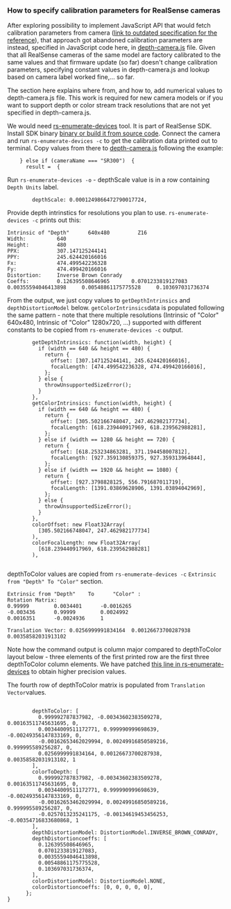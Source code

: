 ### How to specify calibration parameters for RealSense cameras

After exploring possibility to implement JavaScript API that would fetch calibration parameters from camera ([link to outdated specification for the reference](https://www.w3.org/TR/2017/WD-mediacapture-depth-20170328/)), that approach got abandoned calibration parameters are instead, specified in JavaScript code here, in [depth-camera.js](https://github.com/01org/depth-camera-web-demo/blob/926fd23c535e3a5a07fcfb94bf9afea0e31a9dc4/depth-camera.js#L149) file. Given that all RealSense cameras of the same model are factory calibrated to the same values and that firmware update (so far) doesn't change calibration parameters, specifying constant values in depth-camera.js and lookup based on camera label worked fine,... so far.

The section here explains where from, and how to, add numerical values to depth-camera.js file. This work is required for new camera models or if you want to support depth or color stream track resolutions that are not yet specified in depth-camera.js.

We would need [rs-enumerate-devices](https://github.com/IntelRealSense/librealsense/tree/master/tools/enumerate-devices) tool. It is part of RealSense SDK. Install SDK binary [binary or build it from source code](https://github.com/IntelRealSense/librealsense/). Connect the camera and run ```rs-enumerate-devices -c``` to get the calibration data printed out to terminal. Copy values from there to [depth-camera.js](https://github.com/01org/depth-camera-web-demo/blob/926fd23c535e3a5a07fcfb94bf9afea0e31a9dc4/depth-camera.js#L274) following the example:

```
    } else if (cameraName === "SR300")  {
      result =  {
```

Run `rs-enumerate-devices -o` - depthScale value is in a row containing `Depth Units` label. 

```
        depthScale: 0.0001249866472790017724,
```

Provide depth intrinstics for resolutions you plan to use. `rs-enumerate-devices -c` prints out this:

```
Intrinsic of "Depth"      640x480         Z16
Width:          640
Height:         480
PPX:            307.147125244141
PPY:            245.624420166016
Fx:             474.499542236328
Fy:             474.499420166016
Distortion:     Inverse Brown Conrady
Coeffs:         0.126395508646965       0.0701233819127083      0.00355594046413898     0.00548861175775528     0.103697031736374
```

From the output,  we just copy values to `getDepthIntrinsics` and `depthDistortionModel` below. `getColorIntrinsics`data is populated following the same pattern - note that there multiple resolutions (Intrinsic of "Color" 640x480, Intrinsic of "Color" 1280x720, ...) supported with different constants to be copied from `rs-enumerate-devices -c` output. 

```
        getDepthIntrinsics: function(width, height) {
          if (width == 640 && height == 480) {
            return {
              offset: [307.147125244141, 245.624420166016],
              focalLength: [474.499542236328, 474.499420166016],
            };
          } else {
            throwUnsupportedSizeError();
          }
        },
        getColorIntrinsics: function(width, height) {
          if (width == 640 && height == 480) {
            return {
              offset: [305.502166748047, 247.462982177734],
              focalLength: [618.239440917969, 618.239562988281],
            };
          } else if (width == 1280 && height == 720) {
            return {
              offset: [618.253234863281, 371.194458007812],
              focalLength: [927.359130859375, 927.359313964844],
            };
          } else if (width == 1920 && height == 1080) {
            return {
              offset: [927.3798828125, 556.791687011719],
              focalLength: [1391.03869628906, 1391.03894042969],
            };
          } else {
            throwUnsupportedSizeError();
          }
        },
        colorOffset: new Float32Array(
          [305.502166748047, 247.462982177734]
        ),
        colorFocalLength: new Float32Array(
          [618.239440917969, 618.239562988281]
        ),
        
```

depthToColor values are copied from `rs-enumerate-devices -c` `Extrinsic from "Depth" To "Color"` section.

```
Extrinsic from "Depth"    To      "Color" :
Rotation Matrix:
0.99999        0.0034401      -0.0016265
-0.003436      0.99999        0.0024992
0.0016351      -0.0024936     1

Translation Vector: 0.0256999991834164  0.00126673700287938  0.00358582031913102
```

Note how the command output is column major compared to depthToColor layout below - three elements of the first printed row are the first three depthToColor column elements. We have patched [this line in rs-enumerate-devices](https://github.com/IntelRealSense/librealsense/blob/d0f0e5e5238ad8c729957c1d82297452c32e8d72/tools/enumerate-devices/rs-enumerate-devices.cpp#L26) to obtain higher precision values.

The fourth row of depthToColor matrix is populated from `Translation Vector`values.

```

        depthToColor: [
          0.999992787837982, -0.00343602383509278, 0.00163511745631695, 0,
          0.00344009511172771, 0.999990999698639, -0.00249356147833169, 0,
          -0.00162653462029994, 0.00249916850589216, 0.999995589256287, 0,
          0.0256999991834164, 0.00126673700287938, 0.00358582031913102, 1
        ],
        colorToDepth: [
          0.999992787837982, -0.00343602383509278, 0.00163511745631695, 0,
          0.00344009511172771, 0.999990999698639, -0.00249356147833169, 0,
          -0.00162653462029994, 0.00249916850589216, 0.999995589256287, 0,
          -0.0257013235241175, -0.00134619453456253, -0.00354716833680868, 1
        ],        
        depthDistortionModel: DistortionModel.INVERSE_BROWN_CONRADY,
        depthDistortioncoeffs: [
          0.126395508646965,
          0.0701233819127083,
          0.00355594046413898,
          0.00548861175775528,
          0.103697031736374,
        ],
        colorDistortionModel: DistortionModel.NONE,
        colorDistortioncoeffs: [0, 0, 0, 0, 0],
      };
}

```
